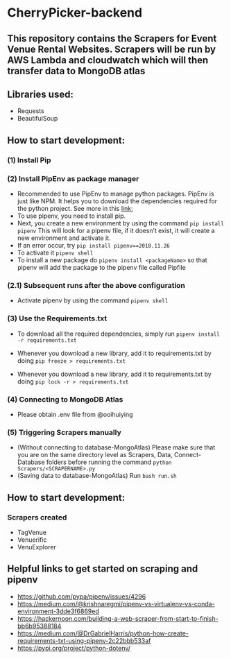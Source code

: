 # CherryPicker-backend

## This repository contains the Scrapers for Event Venue Rental Websites. Scrapers will be run by AWS Lambda and cloudwatch which will then transfer data to MongoDB atlas

## Libraries used:

- Requests
- BeautifulSoup

## How to start development:

### (1) Install Pip

### (2) Install PipEnv as package manager

- Recommended to use PipEnv to manage python packages. PipEnv is just like NPM. It helps you to download the dependencies required for the python project. See more in this [link:](https://medium.com/@krishnaregmi/pipenv-vs-virtualenv-vs-conda-environment-3dde3f6869ed)
- To use pipenv, you need to install pip.
- Next, you create a new environment by using the command `pip install pipenv` This will look for a pipenv file, if it doesn’t exist, it will create a new environment and activate it.
- If an error occur, try `pip install pipenv==2018.11.26`
- To activate it `pipenv shell`
- To install a new package do `pipenv install <packageName>` so that pipenv will add the package to the pipenv file called Pipfile

### (2.1) Subsequent runs after the above configuration

- Activate pipenv by using the command `pipenv shell`

### (3) Use the Requirements.txt

- To download all the required dependencies, simply run `pipenv install -r requirements.txt`
- Whenever you download a new library, add it to requirements.txt by doing `pip freeze > requirements.txt`

- Whenever you download a new library, add it to requirements.txt by doing `pip lock -r > requirements.txt`

### (4) Connecting to MongoDB Atlas

- Please obtain .env file from @ooihuiying

### (5) Triggering Scrapers manually

- (Without connecting to database-MongoAtlas) Please make sure that you are on the same directory level as Scrapers, Data, Connect-Database folders before running the command `python Scrapers/<SCRAPERNAME>.py`
- (Saving data to database-MongoAtlas) Run `bash run.sh`

## How to start development:

### Scrapers created

- TagVenue
- Venuerific
- VenuExplorer

## Helpful links to get started on scraping and pipenv

- https://github.com/pypa/pipenv/issues/4296
- https://medium.com/@krishnaregmi/pipenv-vs-virtualenv-vs-conda-environment-3dde3f6869ed
- https://hackernoon.com/building-a-web-scraper-from-start-to-finish-bb6b95388184
- https://medium.com/@DrGabrielHarris/python-how-create-requirements-txt-using-pipenv-2c22bbb533af
- https://pypi.org/project/python-dotenv/
